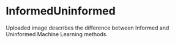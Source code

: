 # InformedUninformed
Uploaded image describes the difference between Informed and Uninformed Machine Learning methods.
